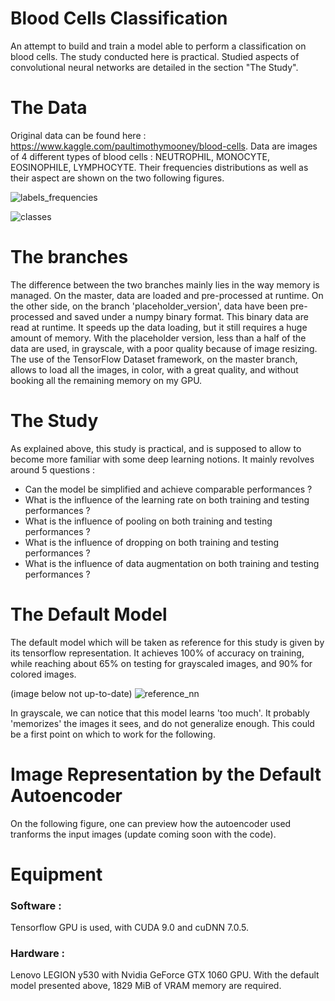 # Blood Cells Classification 

An attempt to build and train a model able to perform a classification on blood cells. The study conducted here is practical. Studied aspects of convolutional neural networks are detailed in the section "The Study". 

# The Data 

Original data can be found here : https://www.kaggle.com/paultimothymooney/blood-cells. Data are images of 4 different types of blood cells : NEUTROPHIL, MONOCYTE, EOSINOPHILE, LYMPHOCYTE. Their frequencies distributions as well as their aspect are shown on the two following figures. 


![labels_frequencies](https://user-images.githubusercontent.com/33846463/54499553-72c17c80-4913-11e9-8afd-88db67dac0fc.png)


![classes](https://user-images.githubusercontent.com/33846463/54499554-7a812100-4913-11e9-9d5b-31063404d06f.png)

# The branches

The difference between the two branches mainly lies in the way memory is managed. On the master, data are loaded and pre-processed at runtime. On the other side, on the branch 'placeholder_version', data have been pre-processed and saved under a numpy binary format. This binary data are read at runtime. It speeds up the data loading, but it still requires a huge amount of memory. With the placeholder version, less than a half of the data are used, in grayscale, with a poor quality because of image resizing. The use of the TensorFlow Dataset framework, on the master branch, allows to load all the images, in color, with a great quality, and without booking all the remaining memory on my GPU. 

# The Study 

As explained above, this study is practical, and is supposed to allow to become more familiar with some deep learning notions. It mainly revolves around 5 questions : 
  - Can the model be simplified and achieve comparable performances ? 
  - What is the influence of the learning rate on both training and testing performances ? 
  - What is the influence of pooling on both training and testing performances ? 
  - What is the influence of dropping on both training and testing performances ? 
  - What is the influence of data augmentation on both training and testing performances ? 
  
  
# The Default Model 

The default model which will be taken as reference for this study is given by its tensorflow representation. It achieves 100% of accuracy on training, while reaching about 65% on testing for grayscaled images, and 90% for colored images.   

(image below not up-to-date)
![reference_nn](https://user-images.githubusercontent.com/33846463/54516629-c5288a80-495f-11e9-97b1-573b3284b097.png)

In grayscale, we can notice that this model learns 'too much'. It probably 'memorizes' the images it sees, and do not generalize enough. This could be a first point on which to work for the following. 

# Image Representation by the Default Autoencoder

On the following figure, one can preview how the autoencoder used tranforms the input images (update coming soon with the code). 

# Equipment 

### Software : 
Tensorflow GPU is used, with CUDA 9.0 and cuDNN 7.0.5. 

### Hardware : 
Lenovo LEGION y530 with Nvidia GeForce GTX 1060 GPU. With the default model presented above, 1829 MiB of VRAM memory are required. 
